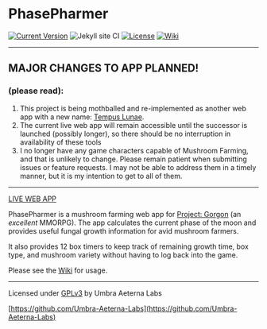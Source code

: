 # PhasePharmer

[![Current Version](https://img.shields.io/badge/dynamic/json?color=https://img.shields.io/badge/-brightgreen-brightgreen&label=version&prefix=v&query=$.version&url=https://raw.githubusercontent.com/Umbra-Aeterna-Labs/PhasePharmer/master/package.json)](https://github.com/Umbra-Aeterna-Labs/PhasePharmer/releases/latest)
![Jekyll site CI](https://github.com/Umbra-Aeterna-Labs/phasepharmer/workflows/Jekyll%20site%20CI/badge.svg?branch=master)
[![License](https://img.shields.io/badge/license-GNU_GPLv3-blue.svg)](https://github.com/Umbra-Aeterna-Labs/PhasePharmer/blob/master/LICENSE)
[![Wiki](https://img.shields.io/badge/visit-wiki-blueviolet.svg)](https://github.com/Umbra-Aeterna-Labs/PhasePharmer/wiki)

---

## MAJOR CHANGES TO APP PLANNED!
### (please read):

1. This project is being mothballed and re-implemented as another web app with a new name:
[Tempus Lunae](https://github.com/Umbra-Aeterna-Labs/tempus-lunae).
2. The current live web app will remain accessible until the successor is launched (possibly longer),
   so there should be no interruption in availability of these tools
3. I no longer have any game characters capable of Mushroom Farming, and that is unlikely to change.
Please remain patient when submitting issues or feature requests. I may not be able to address them in a timely 
manner, but it is my intention to get to all of them.


---

[LIVE WEB APP](https://umbra-aeterna-labs.github.io/phasepharmer)

PhasePharmer is a mushroom farming web app for 
[Project: Gorgon](https://projectgorgon.com) (an *excellent* MMORPG). 
The app calculates the current phase of the moon and provides useful 
fungal growth information for avid mushroom farmers.

It also provides 12 box timers to keep track of remaining growth time,
box type, and mushroom variety without having to log back into the game.

Please see the [Wiki](https://github.com/Umbra-Aeterna-Labs/PhasePharmer/wiki) for usage.

---

Licensed under [GPLv3](https://choosealicense.com/licenses/gpl-3.0) by Umbra Aeterna Labs

[https://github.com/Umbra-Aeterna-Labs](https://github.com/Umbra-Aeterna-Labs)
